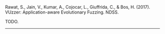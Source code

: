 Rawat, S., Jain, V., Kumar, A., Cojocar, L., Giuffrida, C., & Bos, H. (2017). VUzzer: Application-aware Evolutionary Fuzzing. NDSS.

TODO.

<hr/>
